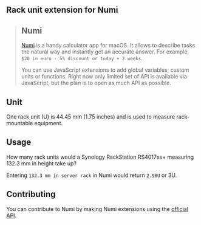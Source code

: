 ## Rack unit extension for Numi

> ## Numi
> 
> [Numi](http://numi.io) is a handy calculator app for macOS. It allows to describe tasks the natural way and instantly get an accurate answer. For example, `$20 in euro - 5% discount or today + 2 weeks`.
> 
> You can use JavaScript extensions to add global variables, custom units or functions. Right now only limited set of API is available via JavaScript, but the plan is to open as much API as possible.

## Unit

One rack unit (U) is 44.45 mm (1.75 inches) and is used to measure rack-mountable equipment. 

## Usage

How many rack units would a Synology RackStation RS4017xs+ measuring 132.3 mm in height take up? 

Entering `132.3 mm in server rack` in Numi would return `2.98U` or 3U.

## Contributing

You can contribute to Numi by making Numi extensions using the [official API](https://github.com/nikolaeu/numi-extensions).
